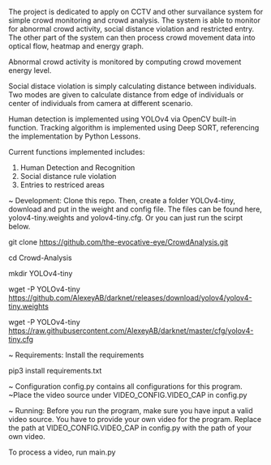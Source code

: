 The project is dedicated to apply on CCTV and other survailance system for simple crowd monitoring and crowd analysis. The system is able to monitor for abnormal crowd activity, social distance violation and restricted entry. The other part of the system can then process crowd movement data into optical flow, heatmap and energy graph.

Abnormal crowd activity is monitored by computing crowd movement energy level.

Social distace violation is simply calculating distance between individuals. Two modes are given to calculate distance from edge of individuals or center of individuals from camera at different scenario.

Human detection is implemented using YOLOv4 via OpenCV built-in function. Tracking algorithm is implemented using Deep SORT, referencing the implementation by Python Lessons.

Current functions implemented includes:
1. Human Detection and Recognition
2. Social distance rule violation
3. Entries to restriced areas

~ Development:
 Clone this repo. Then, create a folder YOLOv4-tiny, download and put in the weight and config file. The files can be found here, yolov4-tiny.weights and yolov4-tiny.cfg. Or you can just run the scirpt below.

git clone https://github.com/the-evocative-eye/CrowdAnalysis.git

cd Crowd-Analysis

mkdir YOLOv4-tiny

wget -P YOLOv4-tiny https://github.com/AlexeyAB/darknet/releases/download/yolov4/yolov4-tiny.weights

wget -P YOLOv4-tiny https://raw.githubusercontent.com/AlexeyAB/darknet/master/cfg/yolov4-tiny.cfg

~ Requirements:
Install the requirements

pip3 install requirements.txt

~ Configuration
config.py contains all configurations for this program.
~Place the video source under VIDEO_CONFIG.VIDEO_CAP in config.py


~ Running:
Before you run the program, make sure you have input a valid video source. You have to provide your own video for the program. Replace the path at VIDEO_CONFIG.VIDEO_CAP in config.py with the path of your own video.

To process a video, run main.py


